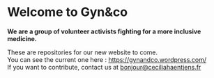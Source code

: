 # Welcome to Gyn&co

**We are a group of volunteer activists fighting for a more inclusive medicine.**

These are repositories for our new website to come.<br />
You can see the current one here : https://gynandco.wordpress.com/<br />
If you want to contribute, contact us at bonjour@ceciliahaentjens.fr
